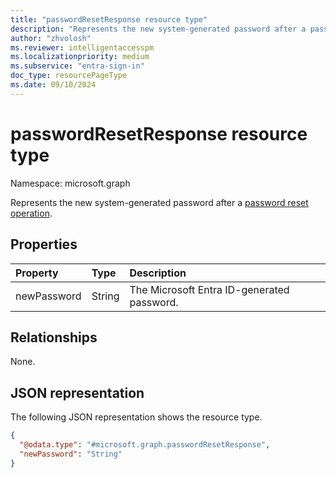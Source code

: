 ```yaml
---
title: "passwordResetResponse resource type"
description: "Represents the new system-generated password after a password reset operation."
author: "zhvolosh"
ms.reviewer: intelligentaccesspm
ms.localizationpriority: medium
ms.subservice: "entra-sign-in"
doc_type: resourcePageType
ms.date: 09/10/2024
---
```


# passwordResetResponse resource type

Namespace: microsoft.graph

Represents the new system-generated password after a [password reset operation](../api/authenticationmethod-resetpassword.md).

## Properties
|Property|Type|Description|
|:---|:---|:---|
|newPassword|String|The Microsoft Entra ID-generated password.|

## Relationships
None.

## JSON representation
The following JSON representation shows the resource type.
<!-- {
  "blockType": "resource",
  "@odata.type": "microsoft.graph.passwordResetResponse"
}
-->
``` json
{
  "@odata.type": "#microsoft.graph.passwordResetResponse",
  "newPassword": "String"
}
```
